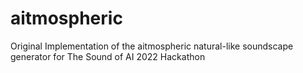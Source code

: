 # aitmospheric
Original Implementation of the aitmospheric natural-like soundscape generator for The Sound of AI 2022 Hackathon

